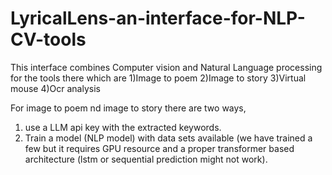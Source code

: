 # LyricalLens-an-interface-for-NLP-CV-tools
This interface combines Computer vision and Natural Language processing for the tools there which are 1)Image to poem 2)Image to story 3)Virtual mouse 4)Ocr analysis


For image to poem nd image to story there are two ways,
1) use a LLM api key with the extracted keywords.
2) Train a model (NLP model) with data sets available (we have trained a few but it requires GPU resource and a proper transformer based architecture (lstm or sequential prediction might not work).
